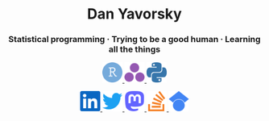 <h1 align="center">Dan Yavorsky</h1>
<h3 align="center">Statistical programming &middot; Trying to be a good human  &middot;  Learning all the things</h3>

<p align="center"> 
  <a href="https://cran.r-project.org/" target="_blank" rel="noreferrer"> <img src="icons/rstudio-color.svg" alt="R" width="40" height="40"/> </a> 
  <a href="https://julialang.org/" target="_blank" rel="noreferrer"> <img src="icons/julia-color.svg" alt="Julia" width="40" height="40"/> </a> 
  <a href="https://www.python.org/" target="_blank" rel="noreferrer"> <img src="icons/python-color.svg" alt="Python" width="40" height="40"/> </a>
</p>

<p align="center"> 
  <a href="https://www.linkedin.com/in/dyavorsky/" target="_blank" rel="noreferrer"> <img src="icons/linkedin-color.svg" alt="LinkedIn" width="40" height="40"/> </a> 
  <a href="https://twitter.com/dyavorsky" target="_blank" rel="noreferrer"> <img src="icons/twitter-color.svg" alt="Twitter" width="40" height="40"/> </a> 
  <a href="https://fosstodon.org/@dyavorsky" target="_blank" rel="noreferrer"> <img src="icons/mastodon-color.svg" alt="Mastodon" width="40" height="40"/> </a> 
  <a href="https://stackoverflow.com/users/4573108/dany" target="_blank" rel="noreferrer"> <img src="icons/stackoverflow-color.svg" alt="StackOverflow" width="40" height="40"/> </a> 
  <a href="https://scholar.google.com/citations?user=E2qzlUYAAAAJ&hl=en&oi=ao" target="_blank" rel="noreferrer"> <img src="icons/googlescholar-color.svg" alt="GoogleScholar" width="40" height="40"/> </a> 
</p>

<!-- currently not working, so I temporarily disabled

<div class="container">
<div class="center">
  <img src="https://github-readme-stats.vercel.app/api/top-langs?username=dyavorsky&show_icons=true&theme=city_lights&locale=en&layout=compact" alt="dyavorsky" />
  &nbsp; &nbsp; &nbsp;
  <img src="https://github-readme-stats.vercel.app/api?username=dyavorsky&show_icons=true&theme=city_lights&locale=en" alt="dyavorsky" />
</div>
</div>

-->
